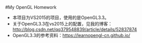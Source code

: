 ﻿#My OpenGL Homework
- 本项目为VS2015的项目，使用的是OpenGL3.3。
- 关于OpenGL3.3在vs2015上的配置，见我的博客：http://blog.csdn.net/qq379548839/article/details/52837874
- OpenGL3.3的参考资料：https://learnopengl-cn.github.io/


